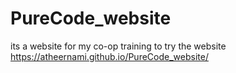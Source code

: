 # PureCode_website
its a website for my co-op training
to try the website https://atheernami.github.io/PureCode_website/
